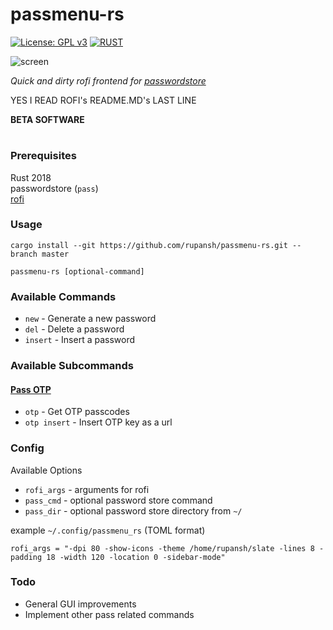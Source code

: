 # passmenu-rs

[![License: GPL v3](https://img.shields.io/badge/license-GPL%20v3-blue?style=for-the-badge&logo=GNU)](https://www.gnu.org/licenses/gpl-3.0)
[![RUST](https://img.shields.io/badge/made%20with-RUST-red.svg?style=for-the-badge&logo=rust)](https://www.rust-lang.org/)

![screen](https://github.com/rupansh/passmenu-rs/blob/master/ss.png?raw=true)

*Quick and dirty rofi frontend for [passwordstore](https://www.passwordstore.org/)*

YES I READ ROFI's README.MD's LAST LINE

**BETA SOFTWARE**
#


### Prerequisites
Rust 2018 \
passwordstore (`pass`) \
[rofi](https://github.com/davatorium/rofi/)

### Usage
`cargo install --git https://github.com/rupansh/passmenu-rs.git --branch master`

`passmenu-rs [optional-command]`

### Available Commands
- `new` - Generate a new password
- `del` - Delete a password
- `insert` - Insert a password

### Available Subcommands

#### [Pass OTP](https://github.com/tadfisher/pass-otp)
- `otp` - Get OTP passcodes
- `otp insert` - Insert OTP key as a url

### Config
Available Options
- `rofi_args` - arguments for rofi
- `pass_cmd` - optional password store command
- `pass_dir` - optional password store directory from `~/`

example `~/.config/passmenu_rs` (TOML format)
```
rofi_args = "-dpi 80 -show-icons -theme /home/rupansh/slate -lines 8 -padding 18 -width 120 -location 0 -sidebar-mode"
```

### Todo
- General GUI improvements
- Implement other pass related commands
